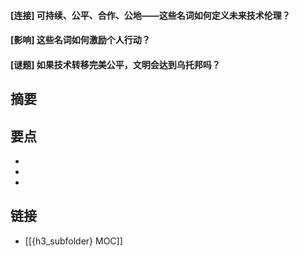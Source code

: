#### [连接] 可持续、公平、合作、公地——这些名词如何定义未来技术伦理？


#### [影响] 这些名词如何激励个人行动？


#### [谜题] 如果技术转移完美公平，文明会达到乌托邦吗？


## 摘要


## 要点

- 
- 
- 

## 链接

- [[{h3_subfolder} MOC]]
